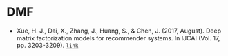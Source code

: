 # DMF

- Xue, H. J., Dai, X., Zhang, J., Huang, S., & Chen, J. (2017, August). Deep matrix factorization models for recommender systems. In IJCAI (Vol. 17, pp. 3203-3209). [`link`](https://doi.org/10.24963/ijcai.2017/447)
